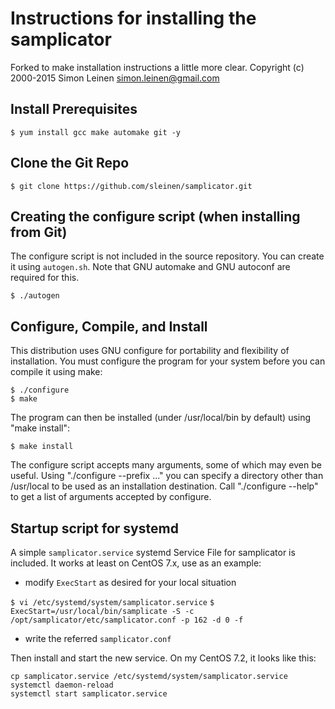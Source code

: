Instructions for installing the samplicator
===========================================

Forked to make installation instructions a little more clear.
Copyright (c) 2000-2015 Simon Leinen  <simon.leinen@gmail.com>

Install Prerequisites
--------------------------------------------------------

	$ yum install gcc make automake git -y

Clone the Git Repo
--------------------------------------------------------

	$ git clone https://github.com/sleinen/samplicator.git

Creating the configure script (when installing from Git)
--------------------------------------------------------

The configure script is not included in the source repository.  You
can create it using `autogen.sh`.  Note that GNU automake and GNU
autoconf are required for this.

	$ ./autogen

Configure, Compile, and Install
-------------------------------

This distribution uses GNU configure for portability and flexibility
of installation.  You must configure the program for your system
before you can compile it using make:

   	$ ./configure
	$ make

The program can then be installed (under /usr/local/bin by default)
using "make install":

	$ make install

The configure script accepts many arguments, some of which may even be
useful.  Using "./configure --prefix ..." you can specify a directory
other than /usr/local to be used as an installation destination.  Call
"./configure --help" to get a list of arguments accepted by configure.

Startup script for systemd
--------------------------

A simple `samplicator.service` systemd Service File for samplicator is
included. It works at least on CentOS 7.x, use as an example:

- modify `ExecStart` as desired for your local situation

`$ vi /etc/systemd/system/samplicator.service`
`$ ExecStart=/usr/local/bin/samplicate -S -c /opt/samplicator/etc/samplicator.conf -p 162 -d 0 -f`
	
- write the referred `samplicator.conf`

Then install and start the new service. On my CentOS 7.2, it looks like this:

	cp samplicator.service /etc/systemd/system/samplicator.service
	systemctl daemon-reload
	systemctl start samplicator.service
